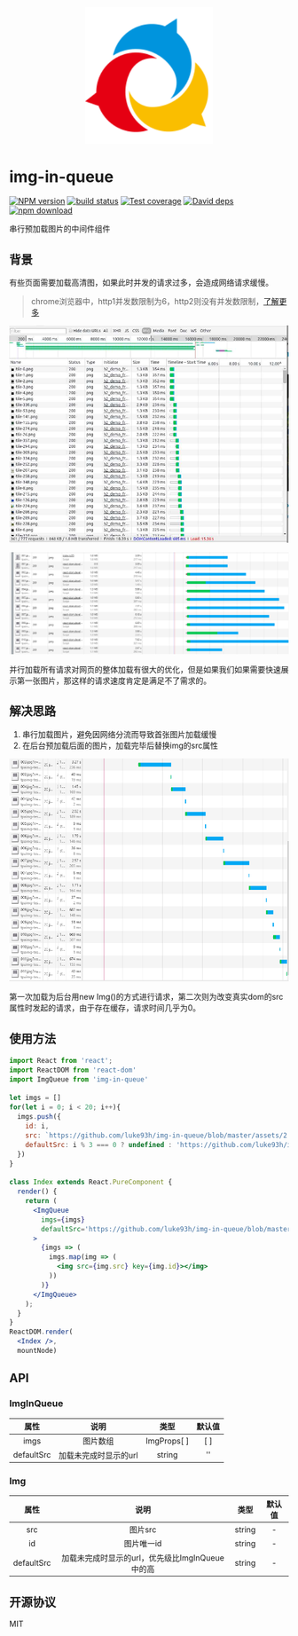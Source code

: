 <p align="center">
  <img width="230" src="https://github.com/luke93h/img-in-queue/blob/master/docs/logo.png?raw=true">
</p>

# img-in-queue

[![NPM version][npm-image]][npm-url]
[![build status][travis-image]][travis-url]
[![Test coverage][coveralls-image]][coveralls-url]
[![David deps][david-image]][david-url]
[![npm download][download-image]][download-url]

[npm-image]: https://img.shields.io/npm/v/img-in-queue.svg?style=flat-square
[npm-url]: https://www.npmjs.com/package/img-in-queue
[travis-image]: https://img.shields.io/travis/luke93h/img-in-queue.svg?style=flat-square
[travis-url]: https://travis-ci.org/luke93h/img-in-queue
[coveralls-image]: https://img.shields.io/coveralls/luke93h/img-in-queue.svg?style=flat-square
[coveralls-url]: https://coveralls.io/r/luke93h/img-in-queue?branch=master
[david-image]: https://img.shields.io/david/luke93h/img-in-queue.svg?style=flat-square
[david-url]: https://david-dm.org/luke93h/img-in-queue
[node-url]: http://nodejs.org/download/
[download-image]: https://img.shields.io/npm/dm/img-in-queue.svg?style=flat-square
[download-url]: https://github.com/luke93h/img-in-queue

串行预加载图片的中间件组件

## 背景

有些页面需要加载高清图，如果此时并发的请求过多，会造成网络请求缓慢。

> chrome浏览器中，http1并发数限制为6，http2则没有并发数限制，[了解更多](https://www.zhihu.com/question/34074946)

![http1](https://github.com/luke93h/img-in-queue/blob/master/assets/http1.jpg?raw=true) 

![http2](https://github.com/luke93h/img-in-queue/blob/master/assets/http2.png?raw=true) 

并行加载所有请求对网页的整体加载有很大的优化，但是如果我们如果需要快速展示第一张图片，那这样的请求速度肯定是满足不了需求的。

## 解决思路

1. 串行加载图片，避免因网络分流而导致首张图片加载缓慢
2. 在后台预加载后面的图片，加载完毕后替换img的src属性

![queue](https://github.com/luke93h/img-in-queue/blob/master/assets/queue.png?raw=true) 

第一次加载为后台用new Img()的方式进行请求，第二次则为改变真实dom的src属性时发起的请求，由于存在缓存，请求时间几乎为0。

## 使用方法

```jsx
import React from 'react';
import ReactDOM from 'react-dom'
import ImgQueue from 'img-in-queue'

let imgs = []
for(let i = 0; i < 20; i++){
  imgs.push({
    id: i,
    src: `https://github.com/luke93h/img-in-queue/blob/master/assets/2.jpg?raw=true&timestamp=${i}${Math.random()}`
    defaultSrc: i % 3 === 0 ? undefined : 'https://github.com/luke93h/img-in-queue/blob/master/assets/3.jpg?raw=true'
  })
}

class Index extends React.PureComponent {
  render() {
    return (
      <ImgQueue
        imgs={imgs}
        defaultSrc='https://github.com/luke93h/img-in-queue/blob/master/assets/2.jpg?raw=true'
      >
        {imgs => (
          imgs.map(img => (
            <img src={img.src} key={img.id}></img>
          ))
        )}
      </ImgQueue>
    );
  }
}
ReactDOM.render(
  <Index />,
  mountNode)

```

## API

### ImgInQueue

| 属性             | 说明                    |  类型         |  默认值  |
| :--------:       | :-----:                | :----:        |  :----: |
| imgs             | 图片数组                |  ImgProps[ ]  |  [ ]    |
| defaultSrc       | 加载未完成时显示的url    |  string       |  ''     |

### Img


| 属性              | 说明                                             |  类型    |  默认值  |
| :--------:        | :-----:                                         | :----:   |  :----: |
| src               | 图片src                                         |  string   |  -      |
| id                |   图片唯一id                                     |  string  |  -      |
| defaultSrc        | 加载未完成时显示的url，优先级比ImgInQueue中的高    |  string   |  -      |

## 开源协议 

MIT
